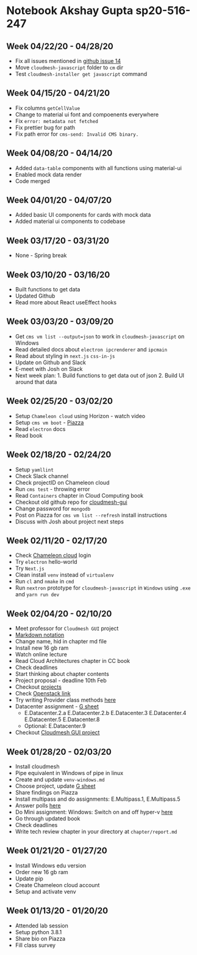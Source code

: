 # Notebook Akshay Gupta sp20-516-247

## Week 04/22/20 - 04/28/20
* Fix all issues mentioned in [github issue 14](https://github.com/cloudmesh/cloudmesh-javascript/issues/14)
* Move `cloudmesh-javascript` folder to `cm` dir
* Test `cloudmesh-installer get javascript` command

## Week 04/15/20 - 04/21/20
* Fix columns `getCellValue`
* Change to material ui font and compoenents everywhere
* Fix `error: metadata not fetched`
* Fix prettier bug for path
* Fix path error for `cms-send: Invalid CMS binary.`

## Week 04/08/20 - 04/14/20
* Added `data-table` components with all functions using material-ui
* Enabled mock data render
* Code merged

## Week 04/01/20 - 04/07/20
* Added basic UI components for cards with mock data 
* Added material ui components to codebase

## Week 03/17/20 - 03/31/20
* None - Spring break

## Week 03/10/20 - 03/16/20
* Built functions to get data
* Updated Github
* Read more about React useEffect hooks

## Week 03/03/20 - 03/09/20
* Get `cms vm list --output=json` to work in `cloudmesh-javascript` on Windows
* Read detailed docs about `electron ipcrenderer` and `ipcmain` 
* Read about styling in `next.js` `css-in-js`
* Update on Github and Slack
* E-meet with Josh on Slack
* Next week plan: 1. Build functions to get data out of json 2. Build UI around that data

## Week 02/25/20 - 03/02/20
* Setup `Chameleon cloud` using Horizon - watch video
* Setup `cms vm boot` - [Piazza](https://piazza.com/class/k4xfd8nxutk4ka?cid=227)
* Read `electron` docs
* Read book

## Week 02/18/20 - 02/24/20
* Setup `yamllint`
* Check Slack channel
* Check projectID on Chameleon cloud
* Run `cms test` - throwing error
* Read `Containers` chapter in Cloud Computing book
* Checkout old github repo for [cloudmesh-gui](https://github.com/cloudmesh-community/graphql)
* Change password for `mongodb`
* Post on Piazza for `cms vm list --refresh` install instructions
* Discuss with Josh about project next steps

## Week 02/11/20 - 02/17/20
* Check [Chameleon cloud](https://www.chameleoncloud.org/login/?next=/user/projects/37347/) login
* Try `electron` hello-world
* Try `Next.js`
* Clean install `venv` instead of `virtualenv`
* Run `cl` and `nmake` in `cmd`
* Run `nextron` prototype for `cloudmesh-javascript` in `Windows` using `.exe` and `yarn run dev`

## Week 02/04/20 - 02/10/20

* Meet professor for `Cloudmesh GUI` project
* [Markdown notation](https://raw.githubusercontent.com/cloudmesh-community/book/master/chapters/preface/notation.md)
* Change name, hid in chapter md file
* Install new 16 gb ram
* Watch online lecture
* Read Cloud Architectures chapter in CC book
* Check deadlines
* Start thinking about chapter contents
* Project proposal - deadline 10th Feb
* Checkout [projects](https://cloudmesh.github.io/cloudmesh-manual/projects/)
* Check [Openstack link](https://kvm.tacc.chameleoncloud.org/project/)
* Try writing Provider class methods [here](https://piazza.com/class/k4xfd8nxutk4ka?cid=113)
* Datacenter assignment - [G sheet](https://docs.google.com/spreadsheets/d/1gh869zfjA4sVxL8-ga0af2_HLTTuOoD1IReuRSrbq4I/edit#gid=0)
  * E.Datacenter.2.a
    E.Datacenter.2.b
    E.Datacenter.3
    E.Datacenter.4
    E.Datacenter.5
    E.Datacenter.8
  * Optional: E.Datacenter.9
* Checkout [Cloudmesh GUI project](https://cloudmesh.github.io/cloudmesh-manual/projects/project-gui.html)

## Week 01/28/20 - 02/03/20

* Install cloudmesh
* Pipe equivalent in Windows of pipe in linux
* Create and update `venv-windows.md`
* Choose project, update [G sheet](https://docs.google.com/spreadsheets/d/1QxlFCSQI66-zR9H6uI9-N5F99fi23o3enrU51QJdQ7c/edit?usp=sharing) 
* Share findings on Piazza
* Install multipass and do assignments: E.Multipass.1, E.Multipass.5
* Answer polls [here](https://piazza.com/class/k4xfd8nxutk4ka?cid=130)
* Do Mini assignment: Windows: Switch on and off hyper-v [here](https://piazza.com/class/k4xfd8nxutk4ka?cid=106)
* Go through updated book
* Check deadlines
* Write tech review chapter in your directory at `chapter/report.md`

## Week 01/21/20 - 01/27/20

* Install Windows edu version
* Order new 16 gb ram
* Update pip
* Create Chameleon cloud account
* Setup and activate venv

## Week 01/13/20 - 01/20/20

* Attended lab session
* Setup python 3.8.1
* Share bio on Piazza
* Fill class survey

